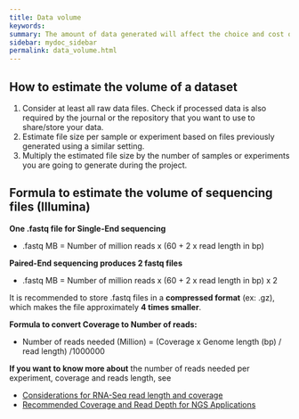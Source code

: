 ```yaml
---
title: Data volume
keywords:
summary: The amount of data generated will affect the choice and cost of storage. It is impossible to predict how much data will be produced, but an estimation can help.
sidebar: mydoc_sidebar
permalink: data_volume.html
---
```


## How to estimate the volume of a dataset

1. Consider at least all raw data files. Check if processed data is also required by the journal or the repository that you want to use to share/store your data.
2. Estimate file size per sample or experiment based on files previously generated using a similar setting.
3. Multiply the estimated file size by the number of samples or experiments you are going to generate during the project.

## Formula to estimate the volume of sequencing files (Illumina)
**One .fastq file for Single-End sequencing**
* .fastq MB = Number of million reads  x (60 +  2 x read length in bp)

**Paired-End sequencing produces 2 fastq files**
* .fastq MB = Number of million reads  x (60 +  2 x read length in bp) x 2

It is recommended to store .fastq files in a **compressed format** (ex: .gz), which makes the file approximately **4 times smaller**.

**Formula to convert Coverage to Number of reads:**
* Number of reads needed (Million) = (Coverage x Genome length (bp) / read length) /1000000

**If you want to know more about** the number of reads needed per experiment, coverage and reads length, see
* [Considerations for RNA-Seq read length and coverage](https://emea.support.illumina.com/bulletins/2017/04/considerations-for-rna-seq-read-length-and-coverage-)
* [Recommended Coverage and Read Depth for NGS Applications](https://genohub.com/recommended-sequencing-coverage-by-application/)
